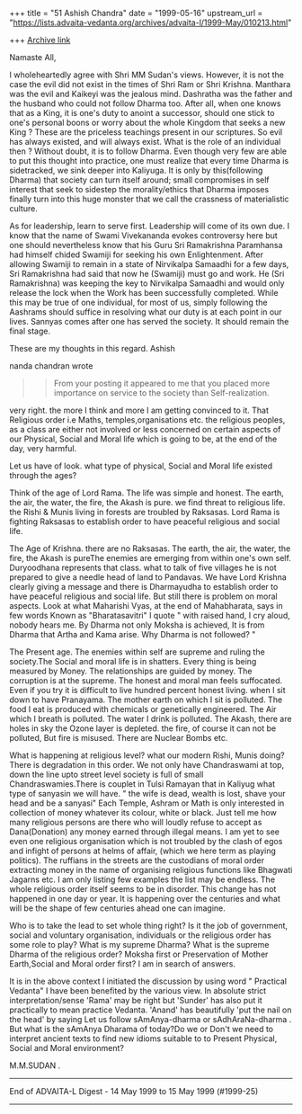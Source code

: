 +++
title = "51 Ashish Chandra"
date = "1999-05-16"
upstream_url = "https://lists.advaita-vedanta.org/archives/advaita-l/1999-May/010213.html"

+++
[Archive link](https://lists.advaita-vedanta.org/archives/advaita-l/1999-May/010213.html)

Namaste All,

I wholeheartedly agree with Shri MM Sudan's views. However, it is not the
case the evil did not exist in the times of Shri Ram or Shri Krishna.
Manthara was the evil and Kaikeyi was the jealous mind. Dashratha was the
father and the husband who could not follow Dharma too. After all, when one
knows that as a King, it is one's duty to anoint a successor, should one
stick to one's personal boons or worry about the whole Kingdom that seeks a
new King ? These are the priceless teachings present in our scriptures. So
evil has always existed, and will always exist. What is the role of an
individual then ? Without doubt, it is to follow Dharma. Even though very
few are able to put this thought into practice, one must realize that every
time Dharma is sidetracked, we sink deeper into Kaliyuga. It is only by
this(following Dharma) that society can turn itself around; small
compromises in self interest that seek to sidestep the morality/ethics that
Dharma imposes finally turn into this huge monster that we call the
crassness of materialistic culture.

As for leadership, learn to serve first. Leadership will come of its own
due. I know that the name of Swami Vivekananda evokes controversy here but
one should nevertheless know that his Guru Sri Ramakrishna Paramhansa had
himself chided Swamiji for seeking his own Enlightenment. After allowing
Swamiji to remain in a state of Nirvikalpa Samaadhi for a few days, Sri
Ramakrishna had said that now he (Swamiji) must go and work. He (Sri
Ramakrishna) was keeping the key to Nirvikalpa Samaadhi and would only
release the lock when the Work has been successfully completed. While this
may be true of one individual, for most of us, simply following the
Aashrams should suffice in resolving what our duty is at each point in our
lives. Sannyas comes after one has served the society. It should remain the
final stage.

These are my thoughts in this regard.
Ashish

nanda chandran <vpcnk at HOTMAIL.COM>
wrote
>>From your posting it appeared to me that you placed more importance on
>service to the society than Self-realization.

very right. the more I think and more I am getting convinced to it. That
Religious order i.e Maths, temples,organisations etc. the religious
peoples,
as a
class are either not involved or less concerned  on certain
aspects of our Physical, Social and Moral  life which is going to be, at
the
end of the day,
very harmful.

Let us have of look. what type of physical, Social and Moral life existed
through the
ages?

Think of the age of Lord Rama. The life was simple and honest. The earth,
the
air, the water, the fire, the Akash is pure. we find threat to religious
life. the Rishi & Munis living in forests are troubled by Raksasas. Lord
Rama
is fighting Raksasas to establish order to have peaceful religious and
social
life.

The Age of Krishna. there are no Raksasas. The earth, the air, the water,
the
fire, the Akash is pureThe enemies are emerging from within one's own self.
Duryoodhana represents that class. what to talk of five villages he is not
prepared to give a needle head of land to Pandavas. We have Lord Krishna
clearly   giving a message  and there is Dharmayudha to establish order to
have peaceful religious and social life. But still there is problem on
moral
aspects. Look at
what  Maharishi Vyas, at the end of Mahabharata, says in few words Known as
"Bharatasavitri" I quote " with raised hand, I cry aloud, nobody hears me.
By
Dharma not only Moksha is achieved,  It
is from Dharma that Artha and Kama arise. Why Dharma is not followed? "

The Present age. The enemies within self are supreme and ruling the
society.The Social and moral life is in shatters. Every thing is being
measured by
Money. The relationships are guided by money. The corruption is at the
supreme. The honest and moral man feels suffocated. Even if you try it is
difficult to live hundred percent honest living.
when I sit down to have Pranayama. The  mother earth on which I sit is
polluted. The food I eat is produced with chemicals or genetically
engineered. The Air which I breath is polluted. The water I drink is
polluted. The Akash, there are holes in sky the Ozone layer is
depleted. the fire, of course it can not be polluted, But fire is misused.
There are  Nuclear Bombs etc.

What is happening at religious level? what our modern Rishi, Munis doing?
There is degradation in this order. We not only have Chandraswami at top,
down the line upto street level society is full of small
Chandraswamies.There
is couplet
in Tulsi Ramayan that in Kaliyug what type of sanyasin we will have. " the
wife is dead, wealth is lost, shave your head and be a sanyasi"  Each
Temple, Ashram or Math is only interested in collection of money whatever
its
colour, white or black. Just tell me how many religious persons are there
who
will loudly refuse to accept as Dana(Donation) any money earned through
illegal means. I am yet to see even one religious organisation which is not
troubled by the clash of egos and infight of persons at helms of affair,
(which we here term as playing politics). The ruffians in the streets are
the
custodians of moral order extracting  money in the name of organising
religious
functions like Bhagwati Jagarns etc. I am only listing few examples the
list
may be endless. The whole religious order itself seems to be in disorder.
This change has not happened in one day or year. It is happening over the
centuries and what will be  the shape of few centuries ahead one can
imagine.

Who is to take the lead to set whole thing right?
Is it the job of government, social and voluntary organisation,
individuals or the religious order has some role to play? What is my
supreme
Dharma?
What is the supreme Dharma of the religious order? Moksha first or
Preservation of
Mother Earth,Social and Moral order first? I am in search of answers.

It is in the above context I initiated the discussion by using word "
Practical Vedanta" I have been
benefited by the various view. In absolute strict interpretation/sense
'Rama'
may be right but 'Sunder'
has also put it practically to mean practice Vedanta. 'Anand' has
beautifully
'put the nail
on the head'  by saying Let us  follow sAmAnya-dharma or
sAdhAraNa-dharma . But what is the sAmAnya Dharama of today?Do we or Don't
we
need to
interpret ancient texts to find new idioms suitable to to Present Physical,
Social and Moral environment?

M.M.SUDAN
.

------------------------------

End of ADVAITA-L Digest - 14 May 1999 to 15 May 1999 (#1999-25)
***************************************************************

